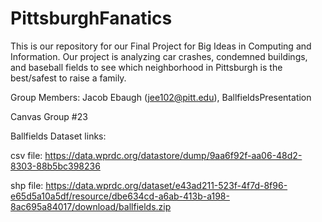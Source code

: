 # PittsburghFanatics
This is our repository for our Final Project for Big Ideas in Computing and Information. Our project is analyzing car crashes, condemned buildings, and baseball fields to see which neighborhood in Pittsburgh is the best/safest to raise a family.

Group Members:
Jacob Ebaugh (jee102@pitt.edu), BallfieldsPresentation

Canvas Group #23

Ballfields Dataset links:

csv file: https://data.wprdc.org/datastore/dump/9aa6f92f-aa06-48d2-8303-88b5bc398236

shp file: https://data.wprdc.org/dataset/e43ad211-523f-4f7d-8f96-e65d5a10a5df/resource/dbe634cd-a6ab-413b-a198-8ac695a84017/download/ballfields.zip
